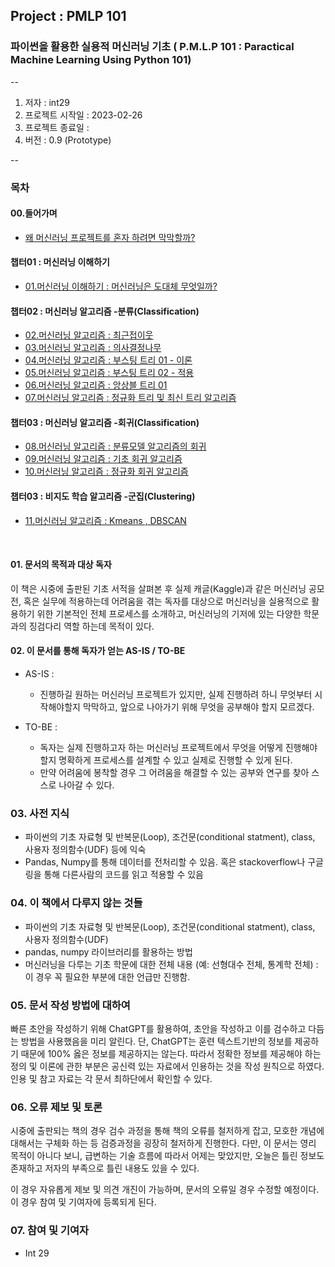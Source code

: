 ## Project : PMLP 101
### 파이썬을 활용한 실용적 머신러닝 기초 ( P.M.L.P 101 : Paractical Machine Learning Using Python 101)

--
1. 저자 : int29
2. 프로젝트 시작일 : 2023-02-26
3. 프로젝트 종료일 : 
4. 버전 : 0.9 (Prototype)

--


### 목차

#### 00.들어가며 <br>
- [왜 머신러닝 프로젝트를 혼자 하려면 막막할까?](https://github.com/int29/PMLP-101/blob/main/chapter_00_introduction/00_들어가며%20(Introduction).md) <br>

#### 챕터01 : 머신러닝 이해하기 <br>
- [01.머신러닝 이해하기 : 머신러닝은 도대체 무엇일까?](https://github.com/int29/PMLP-101/blob/main/chapter_01_Understanding_Machine_Learning/01.머신러닝%20이해하기.md) 

#### 챕터02 : 머신러닝 알고리즘 -분류(Classification) <br>
- [02.머신러닝 알고리즘 : 최근접이웃]() 
- [03.머신러닝 알고리즘 : 의사결정나무]() 
- [04.머신러닝 알고리즘 : 부스팅 트리 01 - 이론]() 
- [05.머신러닝 알고리즘 : 부스팅 트리 02 - 적용]() 
- [06.머신러닝 알고리즘 : 앙상블 트리 01]()
- [07.머신러닝 알고리즘 : 정규화 트리 및 최신 트리 알고리즘]() 

#### 챕터03 : 머신러닝 알고리즘 -회귀(Classification) <br>
- [08.머신러닝 알고리즘 : 분류모델 알고리즘의 회귀]() 
- [09.머신러닝 알고리즘 : 기초 회귀 알고리즘]() 
- [10.머신러닝 알고리즘 : 정규화 회귀 알고리즘]()

#### 챕터03 : 비지도 학습 알고리즘 -군집(Clustering) <br>
- [11.머신러닝 알고리즘 : Kmeans , DBSCAN]()

<br>

#### 01. 문서의 목적과 대상 독자 

이 책은 시중에 출판된 기초 서적을 살펴본 후 실제 캐글(Kaggle)과 같은 머신러닝 공모전, 혹은 실무에 적용하는데 어려움을 겪는 독자를 대상으로 머신러닝을 실용적으로 활용하기 위한 기본적인 전체 프로세스를 소개하고, 머신러닝의 기저에 있는 다양한 학문과의 징검다리 역할 하는데 목적이 있다.

#### 02. 이 문서를 통해 독자가 얻는 AS-IS / TO-BE

* AS-IS : 
	* 진행하길 원하는 머신러닝 프로젝트가 있지만, 실제 진행하려 하니 무엇부터 시작해야할지 막막하고, 앞으로 나아가기 위해 무엇을 공부해야 할지 모르겠다.

* TO-BE : 
	* 독자는 실제 진행하고자 하는 머신러닝 프로젝트에서 무엇을 어떻게 진행해야 할지 명확하게 프로세스를 설계할 수 있고 실제로 진행할 수 있게 된다.
	*   만약 어려움에 봉착할 경우 그 어려움을 해결할 수 있는 공부와 연구를 찾아 스스로 나아갈 수 있다.

### 03. 사전 지식
* 파이썬의 기초 자료형 및 반복문(Loop), 조건문(conditional statment), class, 사용자 정의함수(UDF) 등에 익숙
* Pandas, Numpy를 통해 데이터를 전처리할 수 있음. 혹은 stackoverflow나 구글링을 통해 다른사람의 코드를 읽고 적용할 수 있음

### 04. 이 책에서 다루지 않는 것들
* 파이썬의 기초 자료형 및 반복문(Loop), 조건문(conditional statment), class, 사용자 정의함수(UDF)
* pandas, numpy 라이브러리를 활용하는 방법 
*  머신러닝을 다루는 기초 학문에 대한 전체 내용 (예: 선형대수 전체, 통계학 전체) : 이 경우 꼭 필요한 부분에 대한 언급만 진행함.


### 05. 문서 작성 방법에 대하여
빠른 초안을 작성하기 위해 ChatGPT를 활용하여, 초안을 작성하고 이를 검수하고 다듬는 방법을 사용했음을 미리 알린다.
단, ChatGPT는 훈련 텍스트기반의 정보를 제공하기 때문에 100% 옳은 정보를 제공하지는 않는다. 따라서 정확한 정보를 제공해야 하는 정의 및 이론에 관한 부분은 공신력 있는 자료에서 인용하는 것을 작성 원칙으로 하였다. 인용 및 참고 자료는 각 문서 최하단에서 확인할 수 있다.

### 06. 오류 제보 및 토론

시중에 출판되는 책의 경우 검수 과정을 통해 책의 오류를 철저하게 잡고, 모호한 개념에 대해서는 구체화 하는 등 검증과정을 굉장히 철저하게 진행한다. 다만, 이 문서는 영리 목적이 아니다 보니, 급변하는 기술 흐름에 따라서 어제는 맞았지만, 오늘은 틀린 정보도 존재하고 저자의 부족으로 틀린 내용도 있을 수 있다. 

이 경우 자유롭게 제보 및 의견 개진이 가능하며, 문서의 오류일 경우 수정할 예정이다. 이 경우 참여 및 기여자에 등록되게 된다.

### 07. 참여 및 기여자

* Int 29
